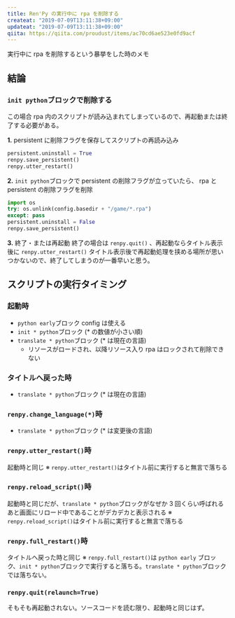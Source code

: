 ```yaml
---
title: Ren'Py の実行中に rpa を削除する
createat: "2019-07-09T13:11:38+09:00"
updateat: "2019-07-09T13:11:38+09:00"
qiita: https://qiita.com/proudust/items/ac70cd6ae523e0fd9acf
---
```


実行中に rpa を削除するという暴挙をした時のメモ

## 結論

### `init python`ブロックで削除する

この場合 rpa 内のスクリプトが読み込まれてしまっているので、再起動または終了する必要がある。

**1.** persistent に削除フラグを保存してスクリプトの再読み込み

```py
persistent.uninstall = True
renpy.save_persistent()
renpy.utter_restart()
```

**2.** `init python`ブロックで persistent の削除フラグが立っていたら、 rpa と persistent の削除フラグを削除

```py
import os
try: os.unlink(config.basedir + "/game/*.rpa")
except: pass
persistent.uninstall = False
renpy.save_persistent()
```

**3.** 終了・または再起動
終了の場合は `renpy.quit()` 、再起動ならタイトル表示後に `renpy.utter_restart()`
タイトル表示後で再起動処理を挟める場所が思いつかないので、終了してしまうのが一番早いと思う。

## スクリプトの実行タイミング

### 起動時

- `python early`ブロック config は使える
- `init * python`ブロック (* の数値が小さい順)
- `translate * python`ブロック (* は現在の言語)
  - リソースがロードされ、以降リソース入り rpa はロックされて削除できない

### タイトルへ戻った時

- `translate * python`ブロック (* は現在の言語)

### `renpy.change_language(*)`時

- `translate * python`ブロック (* は変更後の言語)

### `renpy.utter_restart()`時

起動時と同じ
※ `renpy.utter_restart()`はタイトル前に実行すると無言で落ちる

### `renpy.reload_script()`時

起動時と同じだが、`translate * python`ブロックがなぜか 3 回くらい呼ばれる
あと画面にリロード中であることがデカデカと表示される
※ `renpy.reload_script()`はタイトル前に実行すると無言で落ちる

### `renpy.full_restart()`時

タイトルへ戻った時と同じ
※ `renpy.full_restart()`は `python early` ブロック、`init * python`ブロックで実行すると落ちる。`translate * python`ブロックでは落ちない。

### `renpy.quit(relaunch=True)`

そもそも再起動されない。ソースコードを読む限り、起動時と同じはず。
